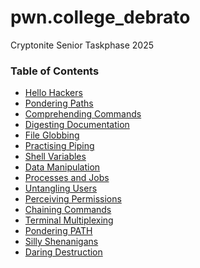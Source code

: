 # pwn.college_debrato
Cryptonite Senior Taskphase 2025

<!--To generate key pair 
ssh-keygen -t ed25519 -f key -N ''

Connect to pwn.college via ssh using
ssh -i ./key hacker@dojo.pwn.college-->

### Table of Contents
- [Hello Hackers](./Writeups/HelloHackers.md)
- [Pondering Paths](./Writeups/Pondering_Paths.md)
- [Comprehending Commands](./Writeups/Comprehending_Commands.md)
- [Digesting Documentation](./Writeups/Digesting_Documentation.md)
- [File Globbing](./Writeups/File_Globbing.md)
- [Practising Piping](./Writeups/Practising_Piping.md)
- [Shell Variables](./Writeups/Shell_Variables.md)
- [Data Manipulation](./Writeups/Data_Manipulation.md)
- [Processes and Jobs](./Writeups/Processes_and_Jobs.md)
- [Untangling Users](./Writeups/Untangling_Users.md)
- [Perceiving Permissions](./Writeups/Perceiving_Permissions.md)
- [Chaining Commands](./Writeups/Chaining_Commands.md)
- [Terminal Multiplexing](./Writeups/Terminal_Multiplexing.md)
- [Pondering PATH](./Writeups/Pondering_PATH.md)
- [Silly Shenanigans](./Writeups/Silly_Shenanigans.md)
- [Daring Destruction](./Writeups/Daring_Destruction.md)

